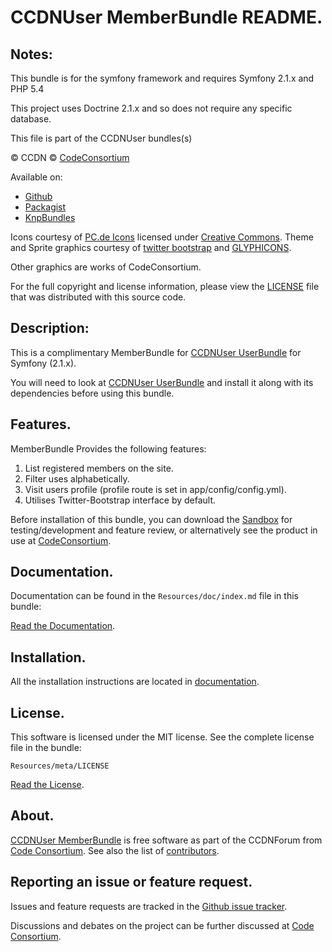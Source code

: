 CCDNUser MemberBundle README.
=============================


## Notes:
  
This bundle is for the symfony framework and requires Symfony 2.1.x and PHP 5.4
  
This project uses Doctrine 2.1.x and so does not require any specific database.
  

This file is part of the CCDNUser bundles(s)

&copy; CCDN &copy; [CodeConsortium](http://www.codeconsortium.com/)

Available on:
* [Github](http://www.github.com/codeconsortium/CCDNUserMemberBundle)
* [Packagist](https://packagist.org/packages/codeconsortium/ccdn-user-member-bundle)
* [KnpBundles](http://knpbundles.com/codeconsortium/CCDNUserMemberBundle)

Icons courtesy of [PC.de Icons](http://pc.de/icons/) licensed under [Creative Commons](http://creativecommons.org/licenses/by/3.0/).
Theme and Sprite graphics courtesy of [twitter bootstrap](http://twitter.github.com/bootstrap/index.html) and [GLYPHICONS](http://glyphicons.com/).

Other graphics are works of CodeConsortium.

For the full copyright and license information, please view the [LICENSE](http://github.com/codeconsortium/CCDNUserMemberBundle/blob/master/Resources/meta/LICENSE) file that was distributed with this source code.

## Description:

This is a complimentary MemberBundle for [CCDNUser UserBundle](https://github.com/codeconsortium/CCDNUserUserBundle) for Symfony (2.1.x).

You will need to look at [CCDNUser UserBundle](https://github.com/codeconsortium/CCDNUserUserBundle) and install it along with its dependencies before using this bundle.

## Features.

MemberBundle Provides the following features:

1. List registered members on the site.
2. Filter uses alphabetically.
3. Visit users profile (profile route is set in app/config/config.yml).
4. Utilises Twitter-Bootstrap interface by default.

Before installation of this bundle, you can download the [Sandbox](https://github.com/codeconsortium/CCDNSandBox) for testing/development and feature review, or alternatively see the product in use at [CodeConsortium](http://www.codeconsortium.com).

## Documentation.

Documentation can be found in the `Resources/doc/index.md` file in this bundle:

[Read the Documentation](http://github.com/codeconsortium/CCDNUserMemberBundle/blob/master/Resources/doc/index.md).

## Installation.

All the installation instructions are located in [documentation](http://github.com/codeconsortium/CCDNUserMemberBundle/blob/master/Resources/doc/install.md).

## License.

This software is licensed under the MIT license. See the complete license file in the bundle:

	Resources/meta/LICENSE

[Read the License](http://github.com/codeconsortium/CCDNUserMemberBundle/blob/master/Resources/meta/LICENSE).

## About.

[CCDNUser MemberBundle](http://github.com/codeconsortium/CCDNUserMemberBundle) is free software as part of the CCDNForum from [Code Consortium](http://www.codeconsortium.com). 
See also the list of [contributors](http://github.com/codeconsortium/CCDNUserMemberBundle/contributors).

## Reporting an issue or feature request.

Issues and feature requests are tracked in the [Github issue tracker](http://github.com/codeconsortium/CCDNUserMemberBundle/issues).

Discussions and debates on the project can be further discussed at [Code Consortium](http://www.codeconsortium.com).
